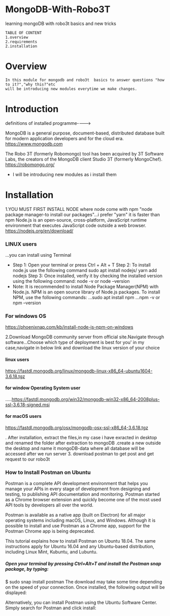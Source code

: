 # MongoDB-With-Robo3T
learning mongoDB with robo3t basics and new tricks

    TABLE OF CONTENT 
    1.overview
    2.requirements
    2.installation
    
  # Overview
    In this module for mongodb and robo3t  basics to answer questions "how to it?","why this?"etc
    will be introducing new modules everytime we make changes.
# Introduction
definitions of installed programme---->

MongoDB is a general purpose, document-based, distributed database built for modern application developers and for the cloud era.
https://www.mongodb.com

The Robo 3T (formerly Robomongo) tool has been acquired by 3T Software Labs, the creators of the MongoDB client Studio 3T (formerly MongoChef).
https://robomongo.org/

* I will be introducing new modules as i install them


# Installation
1.YOU MUST FIRST INSTALL NODE where node come with npm "node package manager-to install our packages"...i prefer "yarn" it is faster than npm
Node.js is an open-source, cross-platform, JavaScript runtime environment that executes JavaScript code outside a web browser.
https://nodejs.org/en/download/
### LINUX users
...you can install using Terminal
* Step 1: Open your terminal or press Ctrl + Alt + T
Step 2: To install node.js use the following command
sudo apt install nodejs/ yarn add nodejs
Step 3: Once installed, verify it by checking the installed version using the following command:
node -v or node –version
* Note: It is recommended to install Node Package Manager(NPM) with Node.js. NPM is an open source library of Node.js packages.
To install NPM, use the following commands:
...sudo apt install npm
...npm -v or npm –version


### For windows OS
https://phoenixnap.com/kb/install-node-js-npm-on-windows

2.Download MongoDB community server from official site.Navigate through software...Choose which type of deployment is best for you'
in my case,navigate in below link and download the linux version of your choice
#### linux users
https://fastdl.mongodb.org/linux/mongodb-linux-x86_64-ubuntu1604-3.6.18.tgz
#### for window Operating System user
.....https://fastdl.mongodb.org/win32/mongodb-win32-x86_64-2008plus-ssl-3.6.18-signed.msi
#### for macOS users
https://fastdl.mongodb.org/osx/mongodb-osx-ssl-x86_64-3.6.18.tgz

. After installation, extract the files,in my case i have exracted in desktop
and renamed the folder after extraction to mongoDB
.create a new outside the desktop and name it mongoDB-data where all database will be accessed after we run server
3. download postman to get post and get request to our robo3t
### How to Install Postman on Ubuntu
Postman is a complete API development environment that helps you manage your APIs in every stage of development from designing and testing, to publishing API documentation and monitoring. Postman started as a Chrome browser extension and quickly become one of the most used API tools by developers all over the world.

Postman is available as a native app (built on Electron) for all major operating systems including macOS, Linux, and Windows. Although it is possible to install and use Postman as a Chrome app, support for the Postman Chrome app is being deprecated.

This tutorial explains how to install Postman on Ubuntu 18.04. The same instructions apply for Ubuntu 16.04 and any Ubuntu-based distribution, including Linux Mint, Kubuntu, and Lubuntu.

##### Open your terminal by pressing Ctrl+Alt+T and install the Postman snap package, by typing:
$ sudo snap install postman
The download may take some time depending on the speed of your connection. Once installed, the following output will be displayed:


Alternatively, you can install Postman using the Ubuntu Software Center. Simply search for Postman and click install:

